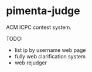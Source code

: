 # pimenta-judge
ACM ICPC contest system.

TODO:
- list ip by username web page
- fully web clarification system
- web rejudger
